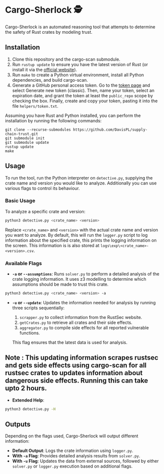 # Cargo-Sherlock 🕵️

Cargo-Sherlock is an automated reasoning tool that attempts to determine the safety of Rust crates by modeling trust. 

## Installation

1. Clone this repository and the cargo-scan submodule.
2. Run `rustup update` to ensure you have the latest version of Rust (or install it via the [official website]((https://www.rust-lang.org/tools/install))).
3. Run `make` to create a Python virtual environment, install all Python dependencies, and build cargo-scan.
4. Generate a GitHub personal access token. Go to the [token page](https://github.com/settings/tokens/new) and select Generate new token (classic). Then, name your token, select an expiration date, and grant the token at least the `public_repo` scope by checking the box. Finally, create and copy your token, pasting it into the file `helpers/token.txt`.

Assuming you have Rust and Python installed, you can perform the installation by running the following commands:
```
git clone --recurse-submodules https://github.com/DavisPL/supply-chain-trust.git
git submodule init
git submodule update
rustup update
make
```

## Usage
To run the tool, run the Python interpreter on `detective.py`, supplying the crate name and version you would like to analyze. Additionally you can use various flags to control its behaviour. 

### Basic Usage

To analyze a specific crate and version:

```bash
python3 detective.py <crate_name> <version>
```

Replace `<crate_name>` and `<version>` with the actual crate name and version you want to analyze. By default, this will run the `logger.py` script to log information about the specified crate, this prints the logging information on the screen. This information is is also stored at `logs\exp\<crate_name>-<version>.csv`.

### Available Flags

- **`-a` or `--assumptions`**: Runs `solver.py` to perform a detailed analysis of the crate logging information. It uses z3 modelling to determine which assumptions should be made to trust this crate.


```bash
python3 detective.py <crate_name> <version> -a
```

- **`-u` or `--update`**: Updates the information needed for analysis by running three scripts sequentially:
  1. `scrapper.py` to collect information from the RustSec website.
  2. `getCrates.py` to retrieve all crates and their side effects.
  3. `aggregator.py` to compile side effects for all reported vulnerable functions.
   
  This flag ensures that the latest data is used for analysis.
 ## Note : This updating information scrapes rustsec and gets side effects using cargo-scan for all rustsec crates to updates information about dangerous side effects. Running this can take upto 2 hours. 


- **Extended Help**:

```bash
python3 detective.py -H
```

## Outputs

Depending on the flags used, Cargo-Sherlock will output different information:
- **Default Output**: Logs the crate information using `logger.py`.
- **With `-a` Flag**: Provides detailed analysis results from `solver.py`.
- **With `-u` Flag**: Updates the data from external sources, followed by either `solver.py` or `logger.py` execution based on additional flags.

